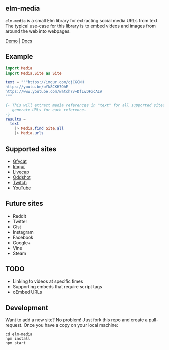 elm-media
---------

`elm-media` is a small Elm library for extracting social media URLs from text.
The typical use-case for this library is to embed videos and images from around
the web into webpages.

[Demo](http://liamcurry.com/elm-media/) |
[Docs](http://package.elm-lang.org/packages/liamcurry/elm-media/)

## Example

```elm
import Media
import Media.Site as Site

text = """https://imgur.com/cjCGCNH
https://youtu.be/oYk8CKH7OhE
https://www.youtube.com/watch?v=DfLvDFxcAIA
"""

{- This will extract media references in "text" for all supported sites, and
   generate URLs for each reference.
-}
results =
  text
    |> Media.find Site.all
    |> Media.urls
```

## Supported sites

- [Gfycat](https://gfycat.com)
- [Imgur](https://imgur.com)
- [Livecap](https://livecap.tv)
- [Oddshot](https://oddshot.tv)
- [Twitch](https://twitch.tv)
- [YouTube](https://youtube.com)

## Future sites

- Reddit
- Twitter
- Gist
- Instagram
- Facebook
- Google+
- Vine
- Steam

## TODO

- Linking to videos at specific times
- Supporting embeds that require script tags
- oEmbed URLs

## Development

Want to add a new site? No problem! Just fork this repo and create a
pull-request. Once you have a copy on your local machine:

```shell
cd elm-media
npm install
npm start
```
